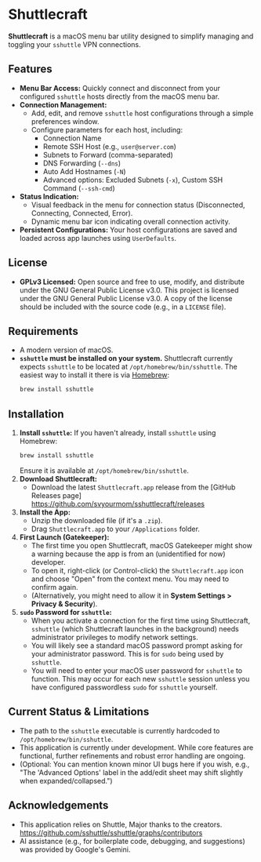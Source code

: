 # Shuttlecraft
**Shuttlecraft** is a macOS menu bar utility designed to simplify managing and toggling your `sshuttle` VPN connections.
## Features
* **Menu Bar Access:** Quickly connect and disconnect from your configured `sshuttle` hosts directly from the macOS menu bar.
* **Connection Management:**
    * Add, edit, and remove `sshuttle` host configurations through a simple preferences window.
    * Configure parameters for each host, including:
        * Connection Name
        * Remote SSH Host (e.g., `user@server.com`)
        * Subnets to Forward (comma-separated)
        * DNS Forwarding (`--dns`)
        * Auto Add Hostnames (`-N`)
        * Advanced options: Excluded Subnets (`-x`), Custom SSH Command (`--ssh-cmd`)
* **Status Indication:**
    * Visual feedback in the menu for connection status (Disconnected, Connecting, Connected, Error).
    * Dynamic menu bar icon indicating overall connection activity.   
* **Persistent Configurations:** Your host configurations are saved and loaded across app launches using `UserDefaults`.


## License
* **GPLv3 Licensed:** Open source and free to use, modify, and distribute under the GNU General Public License v3.0.
This project is licensed under the GNU General Public License v3.0. A copy of the license should be included with the source code (e.g., in a `LICENSE` file).


## Requirements
* A modern version of macOS.
* **`sshuttle` must be installed on your system.** Shuttlecraft currently expects `sshuttle` to be located at `/opt/homebrew/bin/sshuttle`. The easiest way to install it there is via [Homebrew](https://brew.sh/):
    ```bash
    brew install sshuttle
    ```


## Installation 
1.  **Install `sshuttle`:** If you haven't already, install `sshuttle` using Homebrew:
    ```bash
    brew install sshuttle
    ```
    Ensure it is available at `/opt/homebrew/bin/sshuttle`.
2.  **Download Shuttlecraft:**
    * Download the latest `Shuttlecraft.app` release from the [GitHub Releases page] https://github.com/svyourmom/sshuttlecraft/releases
3.  **Install the App:**
    * Unzip the downloaded file (if it's a `.zip`).
    * Drag `Shuttlecraft.app` to your `/Applications` folder.
4.  **First Launch (Gatekeeper):**
    * The first time you open Shuttlecraft, macOS Gatekeeper might show a warning because the app is from an (unidentified for now) developer.
    * To open it, right-click (or Control-click) the `Shuttlecraft.app` icon and choose "Open" from the context menu. You may need to confirm again.
    * (Alternatively, you might need to allow it in **System Settings > Privacy & Security**).
5.  **`sudo` Password for `sshuttle`:**
    * When you activate a connection for the first time using Shuttlecraft, `sshuttle` (which Shuttlecraft launches in the background) needs administrator privileges to modify network settings.
    * You will likely see a standard macOS password prompt asking for your administrator password. This is for `sudo` being used by `sshuttle`.
    * You will need to enter your macOS user password for `sshuttle` to function. This may occur for each new `sshuttle` session unless you have configured passwordless `sudo` for `sshuttle` yourself.


## Current Status & Limitations
* The path to the `sshuttle` executable is currently hardcoded to `/opt/homebrew/bin/sshuttle`.
* This application is currently under development. While core features are functional, further refinements and robust error handling are ongoing.
* (Optional: You can mention known minor UI bugs here if you wish, e.g., "The 'Advanced Options' label in the add/edit sheet may shift slightly when expanded/collapsed.")


## Acknowledgements
* This application relies on Shuttle, Major thanks to the creators. https://github.com/sshuttle/sshuttle/graphs/contributors
* AI assistance (e.g., for boilerplate code, debugging, and suggestions) was provided by Google's Gemini.